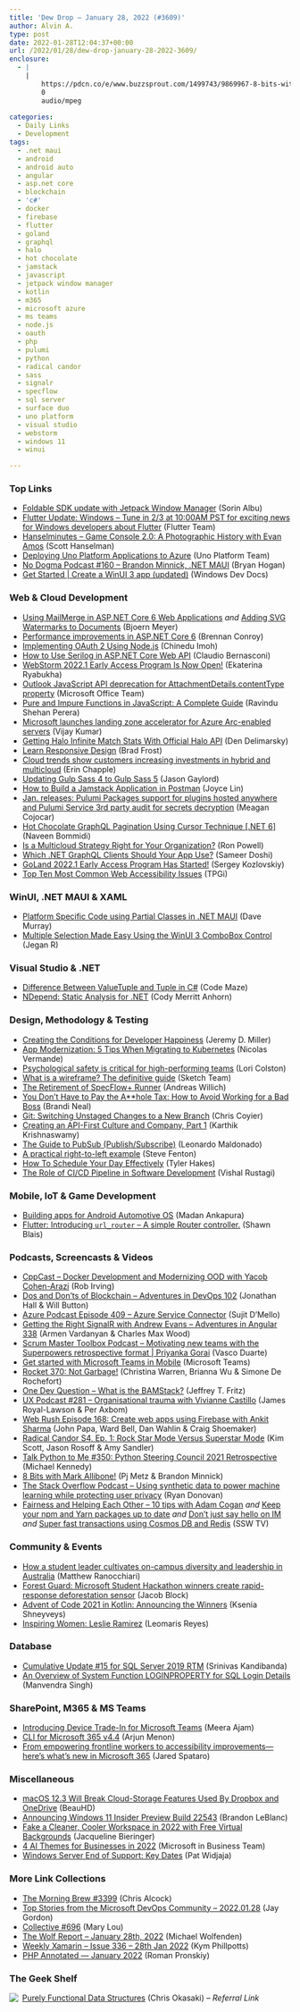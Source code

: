 ```yaml
---
title: 'Dew Drop – January 28, 2022 (#3609)'
author: Alvin A.
type: post
date: 2022-01-28T12:04:37+00:00
url: /2022/01/28/dew-drop-january-28-2022-3609/
enclosure:
  - |
    |
        https://pdcn.co/e/www.buzzsprout.com/1499743/9869967-8-bits-with-mark-allibone.mp3
        0
        audio/mpeg
        
categories:
  - Daily Links
  - Development
tags:
  - .net maui
  - android
  - android auto
  - angular
  - asp.net core
  - blockchain
  - 'c#'
  - docker
  - firebase
  - flutter
  - goland
  - graphql
  - halo
  - hot chocolate
  - jamstack
  - javascript
  - jetpack window manager
  - kotlin
  - m365
  - microsoft azure
  - ms teams
  - node.js
  - oauth
  - php
  - pulumi
  - python
  - radical candor
  - sass
  - signalr
  - specflow
  - sql server
  - surface duo
  - uno platform
  - visual studio
  - webstorm
  - windows 11
  - winui

---
```

### <a name="top"></a>Top Links

  * <a href="https://devblogs.microsoft.com/surface-duo/jetpack-window-manager-foldable-sdk/?WT.mc_id=DOP-MVP-4025064" target="_blank" rel="noopener">Foldable SDK update with Jetpack Window Manager</a> (Sorin Albu)
  * <a href="https://flutter.dev/events/flutter-update-windows" target="_blank" rel="noopener">Flutter Update: Windows &#8211; Tune in 2/3 at 10:00AM PST for exciting news for Windows developers about Flutter</a> (Flutter Team)
  * <a href="https://www.hanselminutes.com/825/game-console-20-a-photographic-history-with-evan-amos" target="_blank" rel="noopener">Hanselminutes &#8211; Game Console 2.0: A Photographic History with Evan Amos</a> (Scott Hanselman)
  * <a href="https://platform.uno/blog/deploying-uno-platform-applications-to-azure/" target="_blank" rel="noopener">Deploying Uno Platform Applications to Azure</a> (Uno Platform Team)
  * <a href="https://nodogmapodcast.bryanhogan.net/160-brandon-minnick-net-maui/" target="_blank" rel="noopener">No Dogma Podcast #160 &#8211; Brandon Minnick, .NET MAUI</a> (Bryan Hogan)
  * <a href="https://docs.microsoft.com/en-us/windows/apps/winui/winui3/create-your-first-winui3-app?pivots=winui3-packaged-csharp&WT.mc_id=WD-MVP-4025064" target="_blank" rel="noopener">Get Started | Create a WinUI 3 app (updated)</a> (Windows Dev Docs)

### <a name="web"></a>Web & Cloud Development

  * <a href="https://www.textcontrol.com/blog/2022/01/27/using-mailmerge-in-aspnet-core-6-web-applications/" target="_blank" rel="noopener">Using MailMerge in ASP.NET Core 6 Web Applications</a> _and_ <a href="https://www.textcontrol.com/blog/2022/01/28/adding-svg-watermarks-to-documents/" target="_blank" rel="noopener">Adding SVG Watermarks to Documents</a> (Bjoern Meyer)
  * <a href="https://devblogs.microsoft.com/dotnet/performance-improvements-in-aspnet-core-6/?WT.mc_id=DOP-MVP-4025064" target="_blank" rel="noopener">Performance improvements in ASP.NET Core 6</a> (Brennan Conroy)
  * <a href="https://www.telerik.com/blogs/implementing-oauth-2-using-node-js" target="_blank" rel="noopener">Implementing OAuth 2 Using Node.js</a> (Chinedu Imoh)
  * <a href="https://www.claudiobernasconi.ch/2022/01/28/how-to-use-serilog-in-asp-net-core-web-api/" target="_blank" rel="noopener">How to Use Serilog in ASP.NET Core Web API</a> (Claudio Bernasconi)
  * <a href="https://blog.jetbrains.com/webstorm/2022/01/webstorm-2022-1-eap-1/" target="_blank" rel="noopener">WebStorm 2022.1 Early Access Program Is Now Open!</a> (Ekaterina Ryabukha)
  * <a href="https://devblogs.microsoft.com/microsoft365dev/outlook-javascript-api-deprecation-for-attachmentdetails-contenttype-property/?WT.mc_id=DOP-MVP-4025064" target="_blank" rel="noopener">Outlook JavaScript API deprecation for AttachmentDetails.contentType property</a> (Microsoft Office Team)
  * <a href="https://www.syncfusion.com/blogs/post/pure-and-impure-functions-in-javascript-a-complete-guide.aspx" target="_blank" rel="noopener">Pure and Impure Functions in JavaScript: A Complete Guide</a> (Ravindu Shehan Perera)
  * <a href="https://azure.microsoft.com/blog/microsoft-launches-landing-zone-accelerator-for-azure-arcenabled-servers/?WT.mc_id=DOP-MVP-4025064" target="_blank" rel="noopener">Microsoft launches landing zone accelerator for Azure Arc-enabled servers</a> (Vijay Kumar)
  * <a href="https://den.dev/blog/halo-api-match-stats/" target="_blank" rel="noopener">Getting Halo Infinite Match Stats With Official Halo API</a> (Den Delimarsky)
  * <a href="https://bradfrost.com/blog/link/learn-responsive-design/" target="_blank" rel="noopener">Learn Responsive Design</a> (Brad Frost)
  * <a href="https://blogs.microsoft.com/blog/2022/01/27/cloud-trends-show-customers-increasing-investments-in-hybrid-and-multicloud/" target="_blank" rel="noopener">Cloud trends show customers increasing investments in hybrid and multicloud</a> (Erin Chapple)
  * <a href="https://www.jasongaylord.com/blog/2022/01/28/updating-gulp-sass-4-to-gulp-sass-5" target="_blank" rel="noopener">Updating Gulp Sass 4 to Gulp Sass 5</a> (Jason Gaylord)
  * <a href="https://blog.postman.com/how-to-build-jamstack-application-in-postman/" target="_blank" rel="noopener">How to Build a Jamstack Application in Postman</a> (Joyce Lin)
  * <a href="https://www.pulumi.com/blog/pulumi-release-notes-66/" target="_blank" rel="noopener">Jan. releases: Pulumi Packages support for plugins hosted anywhere and Pulumi Service 3rd party audit for secrets decryption</a> (Meagan Cojocar)
  * <a href="https://www.learmoreseekmore.com/2022/01/dot6-hotchocolate-graphql-pagination-using-cursor-technique.html" target="_blank" rel="noopener">Hot Chocolate GraphQL Pagination Using Cursor Technique [.NET 6]</a> (Naveen Bommidi)
  * <a href="https://thenewstack.io/is-a-multicloud-strategy-right-for-your-organization/" target="_blank" rel="noopener">Is a Multicloud Strategy Right for Your Organization?</a> (Ron Powell)
  * <a href="https://techcommunity.microsoft.com/t5/healthcare-and-life-sciences/which-net-graphql-clients-should-your-app-use/ba-p/3073261?WT.mc_id=DOP-MVP-4025064" target="_blank" rel="noopener">Which .NET GraphQL Clients Should Your App Use?</a> (Sameer Doshi)
  * <a href="https://blog.jetbrains.com/go/2022/01/27/goland-2022-1-early-access-program-has-started/" target="_blank" rel="noopener">GoLand 2022.1 Early Access Program Has Started!</a> (Sergey Kozlovskiy)
  * <a href="https://www.tpgi.com/ten-common-web-accessibility-issues/" target="_blank" rel="noopener">Top Ten Most Common Web Accessibility Issues</a> (TPGi)

### <a name="silverlight"></a>WinUI, .NET MAUI & XAML

  * <a href="https://blog.taranissoftware.com/platform-specific-code-using-partial-classes-in-net-maui" target="_blank" rel="noopener">Platform Specific Code using Partial Classes in .NET MAUI</a> (Dave Murray)
  * <a href="https://www.syncfusion.com/blogs/post/multiple-selection-winui-3-combobox-control.aspx" target="_blank" rel="noopener">Multiple Selection Made Easy Using the WinUI 3 ComboBox Control</a> (Jegan R)

### <a name="dotnet"></a>Visual Studio & .NET

  * <a href="https://code-maze.com/csharp-valuetuple-vs-tuple/" target="_blank" rel="noopener">Difference Between ValueTuple and Tuple in C#</a> (Code Maze)
  * <a href="https://codyanhorn.tech/blog/ndepend-static-analysis-for-net" target="_blank" rel="noopener">NDepend: Static Analysis for .NET</a> (Cody Merritt Anhorn)

### <a name="design"></a>Design, Methodology & Testing

  * <a href="https://jeremydmiller.com/2022/01/27/creating-the-conditions-for-developer-happiness/" target="_blank" rel="noopener">Creating the Conditions for Developer Happiness</a> (Jeremy D. Miller)
  * <a href="https://thenewstack.io/app-modernization-5-tips-when-migrating-to-kubernetes/" target="_blank" rel="noopener">App Modernization: 5 Tips When Migrating to Kubernetes</a> (Nicolas Vermande)
  * <a href="https://stackoverflow.blog/2022/01/27/psychological-safety-is-critical-for-high-performing-teams/" target="_blank" rel="noopener">Psychological safety is critical for high-performing teams</a> (Lori Colston)
  * <a href="https://www.sketch.com/blog/2022/01/27/what-is-a-wireframe/" target="_blank" rel="noopener">What is a wireframe? The definitive guide</a> (Sketch Team)
  * <a href="https://specflow.org/using-specflow/the-retirement-of-specflow-runner/" target="_blank" rel="noopener">The Retirement of SpecFlow+ Runner</a> (Andreas Willich)
  * <a href="https://www.radicalcandor.com/avoid-working-for-a-bad-boss/" target="_blank" rel="noopener">You Don’t Have to Pay the A**hole Tax: How to Avoid Working for a Bad Boss</a> (Brandi Neal)
  * <a href="https://css-tricks.com/git-switching-unstaged-changes-to-a-new-branch/" target="_blank" rel="noopener">Git: Switching Unstaged Changes to a New Branch</a> (Chris Coyier)
  * <a href="https://thenewstack.io/creating-an-api-first-culture-and-company-part-1/" target="_blank" rel="noopener">Creating an API-First Culture and Company, Part 1</a> (Karthik Krishnaswamy)
  * <a href="https://www.telerik.com/blogs/guide-pubsub-publish-subscribe" target="_blank" rel="noopener">The Guide to PubSub (Publish/Subscribe)</a> (Leonardo Maldonado)
  * <a href="https://www.stevefenton.co.uk/2022/01/a-practical-right-to-left-example/" target="_blank" rel="noopener">A practical right-to-left example</a> (Steve Fenton)
  * <a href="https://www.7pace.com/blog/how-to-schedule-your-day" target="_blank" rel="noopener">How To Schedule Your Day Effectively</a> (Tyler Hakes)
  * <a href="https://dzone.com/articles/the-role-of-cicd-pipeline-in-software-development-1" target="_blank" rel="noopener">The Role of CI/CD Pipeline in Software Development</a> (Vishal Rustagi)

### <a name="mobile"></a>Mobile, IoT & Game Development

  * <a href="http://android-developers.googleblog.com/2022/01/building-apps-for-android-automotive-os.html" target="_blank" rel="noopener">Building apps for Android Automotive OS</a> (Madan Ankapura)
  * <a href="https://blog.gskinner.com/archives/2022/01/flutter-introducing-url_router-a-simple-router-controller.html" target="_blank" rel="noopener">Flutter: Introducing `url_router` – A simple Router controller.</a> (Shawn Blais)

### <a name="podcasts"></a>Podcasts, Screencasts & Videos

  * <a href="https://cppcast.libsyn.com/docker-development-and-modernizing-ood-with-yacob-cohen-arazi" target="_blank" rel="noopener">CppCast &#8211; Docker Development and Modernizing OOD with Yacob Cohen-Arazi</a> (Rob Irving)
  * <a href="https://adventuresindevopspodcast.com/dos-and-don-ts-of-blockchain-devops-102" target="_blank" rel="noopener">Dos and Don&#8217;ts of Blockchain &#8211; Adventures in DevOps 102</a> (Jonathan Hall & Will Button)
  * <a href="http://azpodcast.azurewebsites.net/post/Episode-409-Azure-Service-Connector" target="_blank" rel="noopener">Azure Podcast Episode 409 &#8211; Azure Service Connector</a> (Sujit D&#8217;Mello)
  * <a href="https://adventuresinangular.com/345" target="_blank" rel="noopener">Getting the Right SignalR with Andrew Evans &#8211; Adventures in Angular 338</a> (Armen Vardanyan & Charles Max Wood)
  * <a href="https://scrummastertoolbox.libsyn.com/motivating-new-teams-with-the-superpowers-retrospective-format-priyanka-gorai" target="_blank" rel="noopener">Scrum Master Toolbox Podcast &#8211; Motivating new teams with the Superpowers retrospective format | Priyanka Gorai</a> (Vasco Duarte)
  * <a href="http://www.youtube.com/watch?v=8KZEerfKDw0" target="_blank" rel="noopener">Get started with Microsoft Teams in Mobile</a> (Microsoft Teams)
  * <a href="http://relay.fm/rocket/370" target="_blank" rel="noopener">Rocket 370: Not Garbage!</a> (Christina Warren, Brianna Wu & Simone De Rochefort)
  * <a href="http://www.youtube.com/watch?v=WnlMBkXf_-s" target="_blank" rel="noopener">One Dev Question &#8211; What is the BAMStack?</a> (Jeffrey T. Fritz)
  * <a href="https://uxpodcast.com/281-organisational-trauma-vivianne-castillo/" target="_blank" rel="noopener">UX Podcast #281 &#8211; Organisational trauma with Vivianne Castillo</a> (James Royal-Lawson & Per Axbom)
  * <a href="https://www.webrush.io/episodes/episode-168-create-web-apps-using-firebase-with-ankit-sharma" target="_blank" rel="noopener">Web Rush Episode 168: Create web apps using Firebase with Ankit Sharma</a> (John Papa, Ward Bell, Dan Wahlin & Craig Shoemaker)
  * <a href="https://www.radicalcandor.com/podcast/rock-star-mode-versus-superstar-mode" target="_blank" rel="noopener">Radical Candor S4, Ep. 1: Rock Star Mode Versus Superstar Mode</a> (Kim Scott, Jason Rosoff & Amy Sandler)
  * <a href="https://talkpython.fm/episodes/show/350/python-steering-council-2021-retrospective" target="_blank" rel="noopener">Talk Python to Me #350: Python Steering Council 2021 Retrospective</a> (Michael Kennedy)
  * <a href="https://pdcn.co/e/www.buzzsprout.com/1499743/9869967-8-bits-with-mark-allibone.mp3" target="_blank" rel="noopener">8 Bits with Mark Allibone!</a> (Pj Metz & Brandon Minnick)
  * <a href="https://stackoverflow.blog/2022/01/28/gretel-ai-privacy-engineering-synthetic-data/" target="_blank" rel="noopener">The Stack Overflow Podcast &#8211; Using synthetic data to power machine learning while protecting user privacy</a> (Ryan Donovan)
  * <a href="http://www.youtube.com/watch?v=sT3vs48Rt8I" target="_blank" rel="noopener">Fairness and Helping Each Other &#8211; 10 tips with Adam Cogan</a> _and_ <a href="http://www.youtube.com/watch?v=jB_MUlABmKQ" target="_blank" rel="noopener">Keep your npm and Yarn packages up to date</a> _and_ <a href="http://www.youtube.com/watch?v=omuzBQaPQjw" target="_blank" rel="noopener">Don&#8217;t just say hello on IM</a> _and_ <a href="http://www.youtube.com/watch?v=QAnA9vf_d-Y" target="_blank" rel="noopener">Super fast transactions using Cosmos DB and Redis</a> (SSW TV)

### <a name="events"></a>Community & Events

  * <a href="http://developers.googleblog.com/2022/01/how-a-student-leader-cultivates.html" target="_blank" rel="noopener">How a student leader cultivates on-campus diversity and leadership in Australia</a> (Matthew Ranocchiari)
  * <a href="https://www.microsoft.com/en-us/garage/blog/2022/01/forest-guard-microsoft-student-hackathon-winners-create-rapid-response-deforestation-sensor/" target="_blank" rel="noopener">Forest Guard: Microsoft Student Hackathon winners create rapid-response deforestation sensor</a> (Jacob Block)
  * <a href="https://blog.jetbrains.com/kotlin/2022/01/advent-of-code-2021-in-kotlin-winners/" target="_blank" rel="noopener">Advent of Code 2021 in Kotlin: Announcing the Winners</a> (Ksenia Shneyveys)
  * <a href="https://www.telerik.com/blogs/inspiring-women-leslie-ramirez" target="_blank" rel="noopener">Inspiring Women: Leslie Ramirez</a> (Leomaris Reyes)

### <a name="sql"></a>Database

  * <a href="https://techcommunity.microsoft.com/t5/sql-server-blog/cumulative-update-15-for-sql-server-2019-rtm/ba-p/3076373?WT.mc_id=DOP-MVP-4025064" target="_blank" rel="noopener">Cumulative Update #15 for SQL Server 2019 RTM</a> (Srinivas Kandibanda)
  * <a href="https://www.mssqltips.com/sqlservertip/7124/sql-login-details-sql-loginproperty-function/" target="_blank" rel="noopener">An Overview of System Function LOGINPROPERTY for SQL Login Details</a> (Manvendra Singh)

### <a name="sp"></a>SharePoint, M365 & MS Teams

  * <a href="https://techcommunity.microsoft.com/t5/microsoft-teams-blog/introducing-device-trade-in-for-microsoft-teams/ba-p/3073033?WT.mc_id=DOP-MVP-4025064" target="_blank" rel="noopener">Introducing Device Trade-In for Microsoft Teams</a> (Meera Ajam)
  * <a href="https://techcommunity.microsoft.com/t5/microsoft-365-pnp-blog/cli-for-microsoft-365-v4-4/ba-p/3070209?WT.mc_id=DOP-MVP-4025064" target="_blank" rel="noopener">CLI for Microsoft 365 v4.4</a> (Arjun Menon)
  * <a href="https://www.microsoft.com/en-us/microsoft-365/blog/2022/01/27/from-empowering-frontline-workers-to-accessibility-improvements-heres-whats-new-in-microsoft-365/" target="_blank" rel="noopener">From empowering frontline workers to accessibility improvements—here’s what’s new in Microsoft 365</a> (Jared Spataro)

### <a name="misc"></a>Miscellaneous

  * <a href="https://apple.slashdot.org/story/22/01/27/2227246/macos-123-will-break-cloud-storage-features-used-by-dropbox-and-onedrive?utm_source=rss1.0mainlinkanon&utm_medium=feed" target="_blank" rel="noopener">macOS 12.3 Will Break Cloud-Storage Features Used By Dropbox and OneDrive</a> (BeauHD)
  * <a href="https://blogs.windows.com/windows-insider/2022/01/27/announcing-windows-11-insider-preview-build-22543/?WT.mc_id=WD-MVP-4025064" target="_blank" rel="noopener">Announcing Windows 11 Insider Preview Build 22543</a> (Brandon LeBlanc)
  * <a href="https://www.syncfusion.com/blogs/post/fake-a-cleaner-cooler-workspace-in-2022-with-free-virtual-backgrounds.aspx" target="_blank" rel="noopener">Fake a Cleaner, Cooler Workspace in 2022 with Free Virtual Backgrounds</a> (Jacqueline Bieringer)
  * <a href="https://cloudblogs.microsoft.com/industry-blog/microsoft-in-business/ai/2022/01/27/4-ai-themes-for-businesses-in-2022/?WT.mc_id=DOP-MVP-4025064" target="_blank" rel="noopener">4 AI Themes for Businesses in 2022</a> (Microsoft in Business Team)
  * <a href="https://techcommunity.microsoft.com/t5/windows-server-essentials-and/windows-server-end-of-support-key-dates/ba-p/3074148?WT.mc_id=DOP-MVP-4025064" target="_blank" rel="noopener">Windows Server End of Support: Key Dates</a> (Pat Widjaja)

### <a name="links"></a>More Link Collections

  * <a href="https://blog.cwa.me.uk/2022/01/28/the-morning-brew-3399/" target="_blank" rel="noopener">The Morning Brew #3399</a> (Chris Alcock)
  * <a href="https://devblogs.microsoft.com/devops/top-stories-from-the-microsoft-devops-community-2022-01-28/?WT.mc_id=DOP-MVP-4025064" target="_blank" rel="noopener">Top Stories from the Microsoft DevOps Community – 2022.01.28</a> (Jay Gordon)
  * <a href="https://tympanus.net/codrops/collective/collective-696/" target="_blank" rel="noopener">Collective #696</a> (Mary Lou)
  * <a href="https://michael-wolfenden.github.io/2022/01/28/january-28th-2022/" target="_blank" rel="noopener">The Wolf Report &#8211; January 28th, 2022</a> (Michael Wolfenden)
  * <a href="https://weeklyxamarin.com/issues/336" target="_blank" rel="noopener">Weekly Xamarin &#8211; Issue 336 &#8211; 28th Jan 2022</a> (Kym Phillpotts)
  * <a href="https://blog.jetbrains.com/phpstorm/2022/01/php-annotated-january-2022/" target="_blank" rel="noopener">PHP Annotated — January 2022</a> (Roman Pronskiy)

### <a name="shelf"></a>The Geek Shelf

<a href="https://www.amazon.com/dp/0521663504/?tag=amavin-20" target="_blank" rel="noopener"><img decoding="async" style="border: 0px currentcolor; float: left; display: inline; background-image: none;" src="https://m.media-amazon.com/images/I/41PfifbZkFL._SS135_.jpg" align="left" border="0" /></a> <a href="https://www.amazon.com/dp/0521663504/?tag=amavin-20" target="_blank" rel="noopener">Purely Functional Data Structures</a> (Chris Okasaki) _&#8211; Referral Link_
